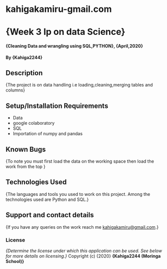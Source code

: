 # kahigakamiru-gmail.com
# {Week 3 Ip on data Science}
#### {Cleaning Data and wrangling using SQL,PYTHON}, {April,2020}
#### By **{Kahiga2244}**
## Description
{The project is on data handling i.e loading,cleaning,merging tables and columns}
## Setup/Installation Requirements
* Data
* google colaboratory
* SQL
* Importation of numpy and pandas
## Known Bugs
{To note you must first load the data on the working space then load the work from the top }
## Technologies Used
{The languages and tools you used to work on this project. Among the technologies used are Python and SQL.}
## Support and contact details
{If you have any queries on the work reach me kahigakamiru@gmail.com.}
### License
*{Determine the license under which this application can be used.  See below for more details on licensing.}*
Copyright (c) {2020} **{Kahiga2244 (Moringa School)}**
